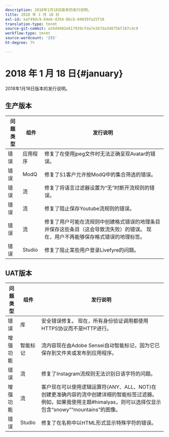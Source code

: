 ```yaml
---
description: 2018年1月18日版本的发行说明。
title: 2018 年 1 月 18 日
exl-id: aaf49dc9-64eb-4354-8bcb-04039fa25f10
translation-type: tm+mt
source-git-commit: a2449482e617939cfda7e367da34875bf187c4c9
workflow-type: tm+mt
source-wordcount: '255'
ht-degree: 7%

---
```


# 2018 年 1 月 18 日{#january}

2018年1月18日版本的发行说明。

## 生产版本

| **问题类型** | **组件** | **发行说明** |
|---|---|---|
| 错误 | 应用程序 | 修复了在使用jpeg文件时无法正确呈现Avatar的错误。 |
| 错误 | ModQ | 修复了S1客户允许按ModQ中的集合筛选的错误。 |
| 错误 | 流 | 修复了将语言过滤器设置为“无”时断开流规则的错误。 |
| 错误 | 流 | 修复了阻止保存Youtube流规则的错误。 |
| 错误 | 流 | 修复了用户可能在流规则中创建格式错误的地理条目并保存这些条目（这会导致流失败）的错误。 现在，用户不再能够保存格式错误的地理标签。 |
| 错误 | Studio | 修复了阻止某些用户登录Livefyre的问题。 |

## UAT版本

| **问题类型** | **组件** | **发行说明** |
|---|---|---|
| 错误 | 库 | 安全错误修复。 现在，所有身份验证调用都使用HTTPS协议而不是HTTP进行。 |
| 增强功能 | 智能标记 | 流内容现在由Adobe Sensei自动智能标记，因为它已保存到文件夹或发布到应用程序。 |
| 错误 | 流 | 修复了Instagram流规则无法识别日语字符的问题。 |
| 增强功能 | 流 | 客户现在可以使用逻辑运算符(ANY、ALL、NOT)在创建更准确内容的流中创建详细的智能标签过滤器。 例如，如果我使用主题#himalyas，则可以选择仅显示包含“snowy”“mountains”的图像。 |
| 错误 | Studio | 修复了在名称中以HTML形式显示特殊字符的错误。 |
